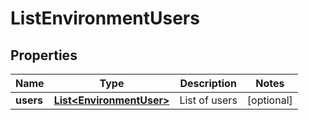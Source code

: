 

# ListEnvironmentUsers


## Properties

Name | Type | Description | Notes
------------ | ------------- | ------------- | -------------
**users** | [**List&lt;EnvironmentUser&gt;**](EnvironmentUser.md) | List of users |  [optional]



